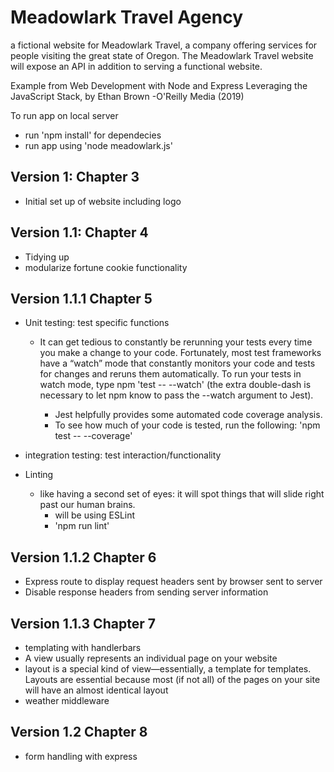 # Meadowlark Travel Agency

a fictional website for Meadowlark Travel, a company offering services for people visiting the great state of
Oregon. The Meadowlark Travel website will expose an API in addition to serving a functional website.

Example from Web Development with Node and Express Leveraging the JavaScript Stack, by Ethan Brown -O'Reilly Media (2019)

To run app on local server

- run 'npm install' for dependecies
- run app using 'node meadowlark.js'

## Version 1: Chapter 3

- Initial set up of website including logo

## Version 1.1: Chapter 4

- Tidying up
- modularize fortune cookie functionality

## Version 1.1.1 Chapter 5

* Unit testing: test specific functions 
    * It can get tedious to constantly be rerunning your tests every time you make a change to your code. Fortunately, most test frameworks  have a “watch” mode that constantly monitors your code and tests  for changes and reruns them automatically. To run your tests in  watch mode, type npm 'test -- --watch' (the extra double-dash is necessary to let npm know to pass the --watch argument to Jest).

      * Jest helpfully provides some automated code coverage analysis. 
      * To see how much of your code is tested, run the following: 'npm test -- --coverage'

- integration testing: test interaction/functionality

- Linting
  - like having a second set of eyes: it will spot things that will slide right past our human brains.
    - will be using ESLint
    - 'npm run lint'

## Version 1.1.2 Chapter 6

- Express route to display request headers sent by browser sent to server
- Disable response headers from sending server information

## Version 1.1.3 Chapter 7

- templating with handlerbars
- A view usually represents an individual page on your website
- layout is a special kind of
  view—essentially, a template for templates. Layouts are essential because most (if not
  all) of the pages on your site will have an almost identical layout
- weather middleware

## Version 1.2 Chapter 8

- form handling with express

